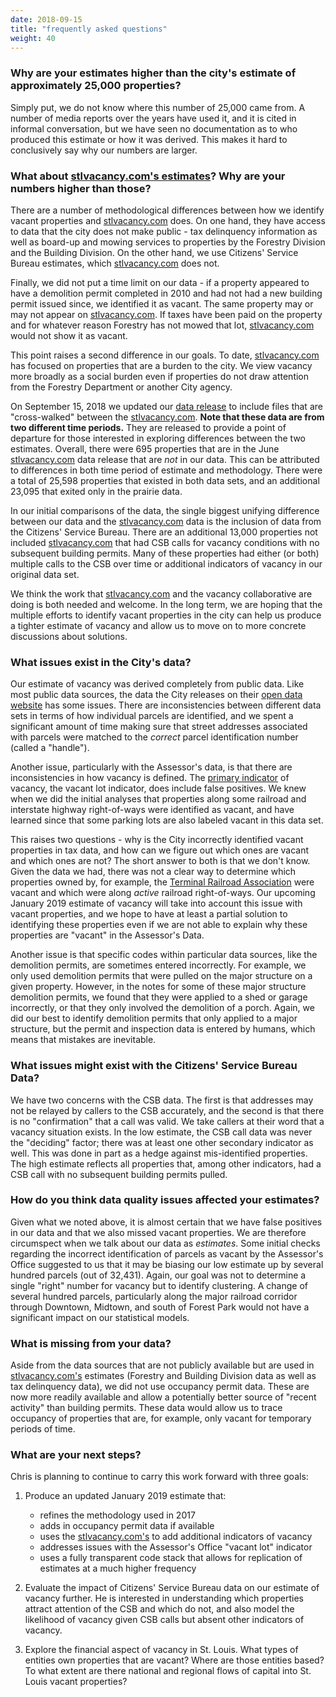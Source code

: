 ```yaml
---
date: 2018-09-15
title: "frequently asked questions"
weight: 40
---
```


### Why are your estimates higher than the city's estimate of approximately 25,000 properties?

Simply put, we do not know where this number of 25,000 came from. A number of media reports over the years have used it, and it is cited in informal conversation, but we have seen no documentation as to who produced this estimate or how it was derived. This makes it hard to conclusively say why our numbers are larger.

### What about [stlvacancy.com's estimates](http://stlvacancy.com)? Why are your numbers higher than those?

There are a number of methodological differences between how we identify vacant properties and [stlvacancy.com](http://stlvacancy.com) does. On one hand, they have access to data that the city does not make public - tax delinquency information as well as board-up and mowing services to properties by the Forestry Division and the Building Division. On the other hand, we use Citizens' Service Bureau estimates, which [stlvacancy.com](http://stlvacancy.com) does not. 

Finally, we did not put a time limit on our data - if a property appeared to have a demolition permit completed in 2010 and had not had a new building permit issued since, we identified it as vacant. The same property may or may not appear on [stlvacancy.com](http://stlvacancy.com). If taxes have been paid on the property and for whatever reason Forestry has not mowed that lot, [stlvacancy.com](http://stlvacancy.com) would not show it as vacant.

This point raises a second difference in our goals. To date, [stlvacancy.com](http://stlvacancy.com) has focused on properties that are a burden to the city. We view vacancy more broadly as a social burden even if properties do not draw attention from the Forestry Department or another City agency.

On September 15, 2018 we updated our [data release](https://github.com/chris-prener/vacancy-data) to include files that are "cross-walked" between the [stlvacancy.com](http://stlvacancy.com). **Note that these data are from two different time periods.** They are released to provide a point of departure for those interested in exploring differences between the two estimates. Overall, there were 695 properties that are in the June [stlvacancy.com](http://stlvacancy.com) data release that are *not* in our data. This can be attributed to differences in both time period of estimate and methodology. There were a total of 25,598 properties that existed in both data sets, and an additional 23,095 that exited only in the prairie data. 

In our initial comparisons of the data, the single biggest unifying difference between our data and the [stlvacancy.com](http://stlvacancy.com) data is the inclusion of data from the Citizens' Service Bureau. There are an additional 13,000 properties not included [stlvacancy.com](http://stlvacancy.com) that had CSB calls for vacancy conditions with no subsequent building permits. Many of these properties had either (or both) multiple calls to the CSB over time or additional indicators of vacancy in our original data set.

We think the work that [stlvacancy.com](http://stlvacancy.com) and the vacancy collaborative are doing is both needed and welcome. In the long term, we are hoping that the multiple efforts to identify vacant properties in the city can help us produce a tighter estimate of vacancy and allow us to move on to more concrete discussions about solutions.

### What issues exist in the City's data?

Our estimate of vacancy was derived completely from public data. Like most public data sources, the data the City releases on their [open data website](https://www.stlouis-mo.gov/data/) has some issues. There are inconsistencies between different data sets in terms of how individual parcels are identified, and we spent a significant amount of time making sure that street addresses associated with parcels were matched to the *correct* parcel identification number (called a "handle"). 

Another issue, particularly with the Assessor's data, is that there are inconsistencies in how vacancy is defined. The [primary indicator](/approach17) of vacancy, the vacant lot indicator, does include false positives. We knew when we did the initial analyses that properties along some railroad and interstate highway right-of-ways were identified as vacant, and have learned since that some parking lots are also labeled vacant in this data set. 

This raises two questions - why is the City incorrectly identified vacant properties in tax data, and how can we figure out which ones are vacant and which ones are not? The short answer to both is that we don't know. Given the data we had, there was not a clear way to determine which properties owned by, for example, the [Terminal Railroad Association](https://en.wikipedia.org/wiki/Terminal_Railroad_Association_of_St._Louis) were vacant and which were along *active* railroad right-of-ways. Our upcoming January 2019 estimate of vacancy will take into account this issue with vacant properties, and we hope to have at least a partial solution to identifying these properties even if we are not able to explain why these properties are "vacant" in the Assessor's Data.

Another issue is that specific codes within particular data sources, like the demolition permits, are sometimes entered incorrectly. For example, we only used demolition permits that were pulled on the major structure on a given property. However, in the notes for some of these major structure demolition permits, we found that they were applied to a shed or garage incorrectly, or that they only involved the demolition of a porch. Again, we did our best to identify demolition permits that only applied to a major structure, but the permit and inspection data is entered by humans, which means that mistakes are inevitable.

### What issues might exist with the Citizens' Service Bureau Data?

We have two concerns with the CSB data. The first is that addresses may not be relayed by callers to the CSB accurately, and the second is that there is no "confirmation" that a call was valid. We take callers at their word that a vacancy situation exists. In the low estimate, the CSB call data was never the "deciding" factor; there was at least one other secondary indicator as well. This was done in part as a hedge against mis-identified properties. The high estimate reflects all properties that, among other indicators, had a CSB call with no subsequent building permits pulled.

### How do you think data quality issues affected your estimates?

Given what we noted above, it is almost certain that we have false positives in our data and that we also missed vacant properties. We are therefore circumspect when we talk about our data as *estimates*. Some initial checks regarding the incorrect identification of parcels as vacant by the Assessor's Office suggested to us that it may be biasing our low estimate up by several hundred parcels (out of 32,431). Again, our goal was not to determine a single "right" number for vacancy but to identify clustering. A change of several hundred parcels, particularly along the major railroad corridor through Downtown, Midtown, and south of Forest Park would not have a significant impact on our statistical models.

### What is missing from your data?

Aside from the data sources that are not publicly available but are used in [stlvacancy.com's](http://stlvacancy.com) estimates (Forestry and Building Division data as well as tax delinquency data), we did not use occupancy permit data. These are now more readily available and allow a potentially better source of "recent activity" than building permits. These data would allow us to trace occupancy of properties that are, for example, only vacant for temporary periods of time.

### What are your next steps?

Chris is planning to continue to carry this work forward with three goals:

1. Produce an updated January 2019 estimate that: 
    * refines the methodology used in 2017
    * adds in occupancy permit data if available
    * uses the [stlvacancy.com's](http://stlvacancy.com) to add additional indicators of vacancy
    * addresses issues with the Assessor's Office "vacant lot" indicator
    * uses a fully transparent code stack that allows for replication of estimates at a much higher frequency
2. Evaluate the impact of Citizens' Service Bureau data on our estimate of vacancy further. He is interested in understanding which properties attract attention of the CSB and which do not, and also model the likelihood of vacancy given CSB calls but absent other indicators of vacancy.

3. Explore the financial aspect of vacancy in St. Louis. What types of entities own properties that are vacant? Where are those entities based? To what extent are there national and regional flows of capital into St. Louis vacant properties?

